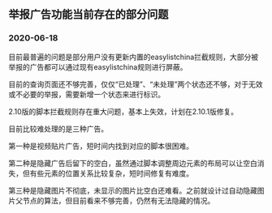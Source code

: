 ﻿## 举报广告功能当前存在的部分问题

### 2020-06-18

目前最普遍的问题是部分用户没有更新内置的easylistchina拦截规则，大部分被举报的广告都可以通过现有easylistchina规则进行屏蔽。

目前的查询页面还不够完善，仅仅“已处理”、“未处理”两个状态还不够，对于无效或不必要的举报，需要新增一个状态来进行标识。

2.10版的脚本拦截规则存在重大问题，基本上失效，计划在2.10.1版修复。

目前比较难处理的是三种广告。

第一种是视频贴片广告，短时间内找到对应的脚本很困难。

第二种是隐藏广告后留下的空白，虽然通过脚本调整周边元素的布局可以让空白消失，但有些元素的位置关系比较复杂，短时间修复有难度。

第三种是隐藏图片不彻底，未显示的图片比空白还难看。之前就设计过自动隐藏图片父节点的算法，但目前看来不够完善，仍然有无法隐藏的情况。